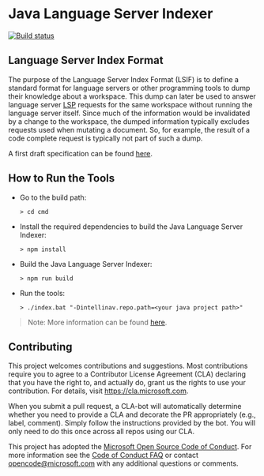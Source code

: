 # Java Language Server Indexer
[![Build status](https://dev.azure.com/mseng/VSJava/_apis/build/status/LSIF-Java/LSIF-Java)](https://dev.azure.com/mseng/VSJava/_build/latest?definitionId=8346)

## Language Server Index Format

The purpose of the Language Server Index Format (LSIF) is to define a standard format for language servers or other programming tools to dump their knowledge about a workspace. This dump can later be used to answer language server [LSP](https://microsoft.github.io/language-server-protocol/) requests for the same workspace without running the language server itself. Since much of the information would be invalidated by a change to the workspace, the dumped information typically excludes requests used when mutating a document. So, for example, the result of a code complete request is typically not part of such a dump.

A first draft specification can be found [here](https://github.com/Microsoft/language-server-protocol/blob/master/indexFormat/specification.md).

## How to Run the Tools

- Go to the build path:

  `> cd cmd`

- Install the required dependencies to build the Java Language Server Indexer:

  `> npm install` 

- Build the Java Language Server Indexer:

  `> npm run build`

- Run the tools:

  `> ./index.bat "-Dintellinav.repo.path=<your java project path>"`

> Note: More information can be found [here](./cmd/README.md).

## Contributing

This project welcomes contributions and suggestions.  Most contributions require you to agree to a
Contributor License Agreement (CLA) declaring that you have the right to, and actually do, grant us
the rights to use your contribution. For details, visit https://cla.microsoft.com.

When you submit a pull request, a CLA-bot will automatically determine whether you need to provide
a CLA and decorate the PR appropriately (e.g., label, comment). Simply follow the instructions
provided by the bot. You will only need to do this once across all repos using our CLA.

This project has adopted the [Microsoft Open Source Code of Conduct](https://opensource.microsoft.com/codeofconduct/).
For more information see the [Code of Conduct FAQ](https://opensource.microsoft.com/codeofconduct/faq/) or
contact [opencode@microsoft.com](mailto:opencode@microsoft.com) with any additional questions or comments.
